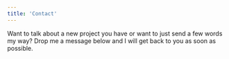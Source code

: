 ```yaml
---
title: 'Contact'
---
```


Want to talk about a new project you have or want to just send a few words my way? Drop me a message below and I will get back to you as soon as possible.
